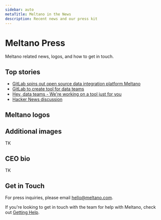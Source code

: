 ```yaml
---
sidebar: auto
metaTitle: Meltano in the News
description: Recent news and our press kit
---
```


# Meltano Press

Meltano related news, logos, and how to get in touch.

## Top stories

- [GitLab spins out open source data integration platform Meltano](https://venturebeat.com/2021/06/30/gitlab-spins-out-open-source-data-integration-platform-meltano/)
- [GitLab to create tool for data teams](https://sdtimes.com/data/gitlab-to-create-tool-for-data-teams/)
- [Hey, data teams - We're working on a tool just for you](https://about.gitlab.com/2018/08/01/hey-data-teams-we-are-working-on-a-tool-just-for-you/)
- [Hacker News discussion](https://news.ycombinator.com/item?id=17667399)

## Meltano logos

<LogoList />

## Additional images

TK

## CEO bio

TK

## Get in Touch

For press inquiries, please email [hello@meltano.com](mailto:hello@meltano.com).

If you're looking to get in touch with the team for help with Meltano, check out [Getting Help](/docs/getting-help.md).
